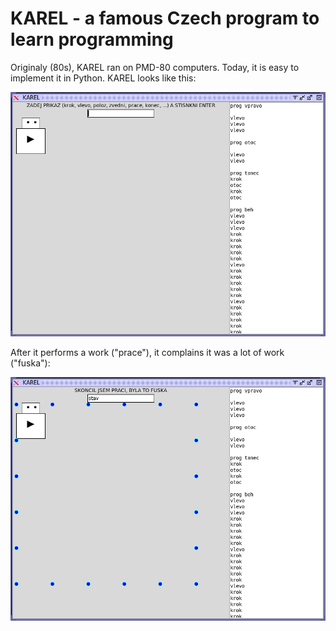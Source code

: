 
# KAREL - a famous Czech program to learn programming

Originaly (80s), KAREL ran on PMD-80 computers.
Today, it is easy to implement it in Python.
KAREL looks like this:

![Screenshot](karel.png)

After it performs a work ("prace"), it complains it was a lot of work ("fuska"):

![Screenshot](karel2.png)

